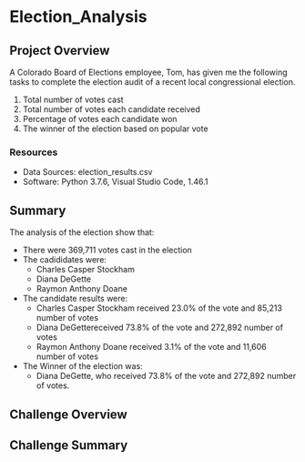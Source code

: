 # Election_Analysis

## Project Overview
A Colorado Board of Elections employee, Tom, has given me the following tasks to complete the election audit of a recent local congressional election.

1. Total number of votes cast
2. Total number of votes each candidate received
3. Percentage of votes each candidate won
4. The winner of the election based on popular vote

### Resources
- Data Sources: election_results.csv
- Software: Python 3.7.6, Visual Studio Code, 1.46.1

## Summary
The analysis of the election show that:
- There were 369,711 votes cast in the election
- The cadididates were:
	- Charles Casper Stockham
	- Diana DeGette
	- Raymon Anthony Doane
- The candidate results were:
	- Charles Casper Stockham received 23.0% of the vote and 85,213 number of votes
	- Diana DeGettereceived 73.8% of the vote and 272,892 number of votes
	- Raymon Anthony Doane received 3.1% of the vote and 11,606 number of votes
- The Winner of the election was:
	- Diana DeGette, who received 73.8% of the vote and 272,892 number of votes.
	
## Challenge Overview

## Challenge Summary

